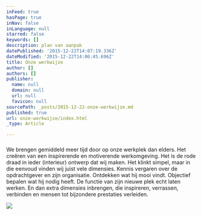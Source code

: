 ```yaml
---
inFeed: true
hasPage: true
inNav: false
inLanguage: null
starred: false
keywords: []
description: plan van aanpak
datePublished: '2015-12-22T14:07:19.336Z'
dateModified: '2015-12-22T14:06:45.696Z'
title: Onze werkwijze
author: []
authors: []
publisher:
  name: null
  domain: null
  url: null
  favicon: null
sourcePath: _posts/2015-12-22-onze-werkwijze.md
published: true
url: onze-werkwijze/index.html
_type: Article

---
```

### 

We brengen gemiddeld meer tijd door op onze werkplek dan elders. Het creëren van een inspirerende en motiverende werkomgeving. Het is de rode draad in ieder (interieur) ontwerp dat wij maken. Het klinkt simpel, maar in die eenvoud vinden wij juist vele dimensies. Kennis vergaren over de opdrachtgever en zijn organisatie. Ontdekken wat hij mooi vindt. Objectief bepalen wat hij nodig heeft. De functie van zijn nieuwe plek echt laten werken. En dan extra dimensies inbrengen, die inspireren, verrassen, verbinden en mensen tot bijzondere prestaties verleiden.

![](https://the-grid-user-content.s3-us-west-2.amazonaws.com/54d84b6a-4f5c-44ad-9a52-e70b738c27cd.jpg)